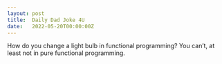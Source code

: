 ```yaml
---
layout: post
title:  Daily Dad Joke 4U
date:   2022-05-20T00:00:00Z
---
```

How do you change a light bulb in functional programming? You can’t, at least not in pure functional programming.
